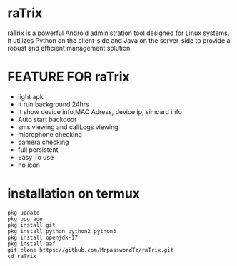 # raTrix
raTrix is a powerful Android administration tool designed for Linux systems. It utilizes Python on the client-side and Java on the server-side to provide a robust and efficient management solution.

# FEATURE FOR raTrix
<ul>
  <li>light apk</li>
  <li>it run background 24hrs</li>
  <li>it show device info,MAC Adress, device ip, simcard info</li>
  <li>Auto start backdoor</li>
  <li>sms viewing and callLogs viewing</li>
  <li>microphone checking</li>
  <li>camera checking</li>
  <li>full persistent</li>
  <li>Easy To use</li>
  <li>no icon</li>
</ul>

 # installation on termux
```
pkg update
pkg upgrade
pkg install git
pkg install python python2 python3
pkg install openjdk-17
pkg install aaf
git clone https://github.com/MrpasswordTz/raTrix.git
cd raTrix
```
